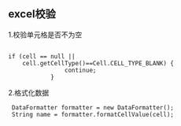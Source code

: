 ## excel校验

1.校验单元格是否不为空

```

if (cell == null ||
    cell.getCellType()==Cell.CELL_TYPE_BLANK) {
                continue;
            }
```

2.格式化数据

```
 DataFormatter formatter = new DataFormatter();
 String name = formatter.formatCellValue(cell);

```